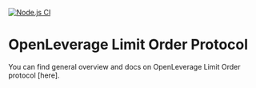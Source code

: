 [![Node.js CI](https://github.com/OpenLeverageDev/open-order-contracts/actions/workflows/node.js.yml/badge.svg)](https://github.com/OpenLeverageDev/open-order-contracts/actions/workflows/node.js.yml)

# OpenLeverage Limit Order Protocol

You can find general overview and docs on OpenLeverage Limit Order protocol [here].


